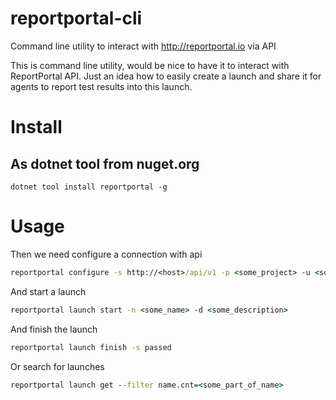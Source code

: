 # reportportal-cli
Command line utility to interact with http://reportportal.io via API

This is command line utility, would be nice to have it to interact with ReportPortal API. Just an idea how to easily create a launch and share it for agents to report test results into this launch.

# Install

## As dotnet tool from nuget.org
```
dotnet tool install reportportal -g
```

# Usage
Then we need configure a connection with api
```cmd
reportportal configure -s http://<host>/api/v1 -p <some_project> -u <some_api_token>
```

And start a launch
```cmd
reportportal launch start -n <some_name> -d <some_description>
```

And finish the launch
```cmd
reportportal launch finish -s passed
```

Or search for launches
```cmd
reportportal launch get --filter name.cnt=<some_part_of_name>
```